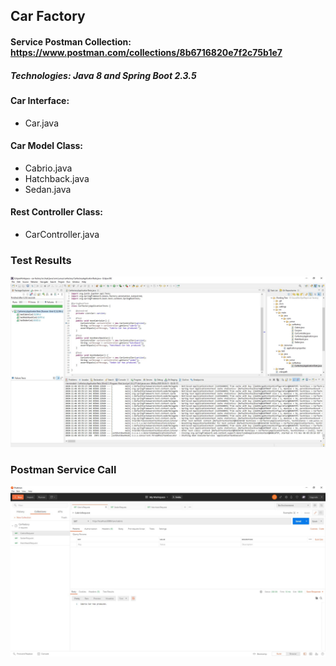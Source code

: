 ## Car Factory

#### Service Postman Collection: https://www.postman.com/collections/8b6716820e7f2c75b1e7

##### Technologies: Java 8 and Spring Boot 2.3.5


#### Car Interface:
- Car.java

#### Car Model Class:
- Cabrio.java
- Hatchback.java
- Sedan.java

#### Rest Controller Class:
- CarController.java

### Test Results
![image](https://github.com/yunussezgin/car-factory/blob/master/src/main/resources/CarFactoryTest.JPG?raw=true)

### Postman Service Call
![image](https://github.com/yunussezgin/car-factory/blob/master/src/main/resources/PostmanServiceCall.JPG?raw=true)
